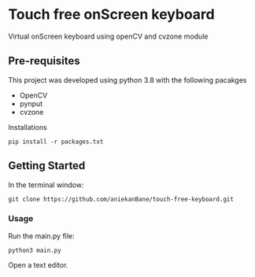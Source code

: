 # Touch free onScreen keyboard
Virtual onScreen keyboard using openCV and cvzone module
## Pre-requisites
This project was developed using python 3.8 with the following pacakges
- OpenCV
- pynput
- cvzone

Installations
```
pip install -r packages.txt
```
## Getting Started
In the terminal window:
```
git clone https://github.com/aniekanBane/touch-free-keyboard.git
```
### Usage
Run the main.py file:
```
python3 main.py
```
Open a text editor. 

